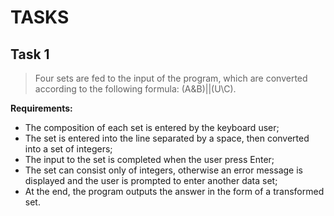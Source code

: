 # TASKS
## Task 1

> Four sets are fed to the input of the program, which are converted according to the following formula: (A&B)||(U\C).

**Requirements:**
- The composition of each set is entered by the keyboard user;
- The set is entered into the line separated by a space, then converted into a set of integers;
- The input to the set is completed when the user press Enter;
- The set can consist only of integers, otherwise an error message is displayed and the user is prompted to enter another data set;
- At the end, the program outputs the answer in the form of a transformed set. 